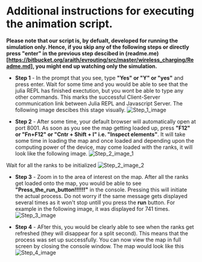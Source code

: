 # Additional instructions for executing the animation script.

**Please note that our script is, by defualt, developed for running the simulation only. Hence, if you skip any of the following steps or directly press "enter" in the previous step descibed in (readme.me)[https://bitbucket.org/araith/evrouting/src/master/wireless_charging/Readme.md], you might end up watching only the simulation.**

   * **Step 1** - In the prompt that you see, type **"Yes" or "Y" or "yes"** and press enter. Wait for some time and you would be able to see that the julia REPL has finished exectution, but you wont be able to type any other commands. This marks the successful Client-Server communication link between Julia REPL and Javascript Server. The following image descibes this stage visually.
![Step_1_image](https://bitbucket.org/araith/evrouting/src/master/wireless_charging/images/Julia_JS.png)

   * **Step 2** - After some time, your default browser will automatically open at port 8001. As soon as you see the map getting loaded up, press **"F12" or "Fn+F12" or "Cntr + Shift + I" i.e. "Inspect elements"**. It will take some time in loading the map and once loaded and depending upon the computing power of the device, may come loaded with the ranks, it will look like the following image.
![Step_2_image_1](https://bitbucket.org/araith/evrouting/src/master/wireless_charging/images/first_screen.PNG)

   Wait for all the ranks to be initialized 
![Step_2_image_2](https://bitbucket.org/araith/evrouting/src/master/wireless_charging/images/second_screen.PNG)

   * **Step 3** - Zoom in to the area of interest on the map. After all the ranks get loaded onto the map, you would be able to see **"Press_the_run_button!!!!!!"** in the console. Pressing this will initiate the actual process. Do not worry if the same message gets displayed several times as it won't stop untill you press the **run** button. For example in the following image, it was displayed for 741 times. 
![Step_3_image](https://bitbucket.org/araith/evrouting/src/master/wireless_charging/images/Run_Pause.PNG)

   * **Step 4** - AFter this, you would be clearly able to see when the ranks get refreshed (they will disappear for a split second). This means that the process was set up successfully. You can now view the map in full screen by closing the console window. The map would look like this 
![Step_4_image](https://bitbucket.org/araith/evrouting/src/master/wireless_charging/images/running.PNG)